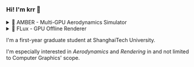 ### Hi! I'm krr 👋

<details>
<summary>🚀 AMBER - Multi-GPU Aerodynamics Simulator</summary>
  
![](https://s2.loli.net/2024/08/04/6rfMNCjmbg9IvuO.png)
> A visualization of velocity (left) and vorticity (right) magnitude fields from a transient Lattice Boltzmann simulation of the DrivAer model by AMBER, using a 3.5mm grid spacing and 8 lattice resolution, executed on 2 GPUs.
</details>

<details>
<summary>🎨 FLux - GPU Offline Renderer</summary>

![](https://s2.loli.net/2024/08/08/SjVQnOmtAHiuz9K.png)

> Two image views rendered by FLux, featuring a modified Porsche 911 GT3 R model. *(Model courtesy of [Marvin Lübke on BlenderArtists](https://blenderartists.org/t/free-porsche-gt3r-model/1273171))*
>
> Get the original images [here](https://s2.loli.net/2024/08/08/8KVJGDpQPfqvMTB.webp) and [here](https://s2.loli.net/2024/08/08/iVzUPMWAc3fyTgx.webp).
</details>

I'm a first-year graduate student at ShanghaiTech University.

I'm especially interested in *Aerodynamics* and *Rendering* in and not limited to Computer Graphics' scope.
